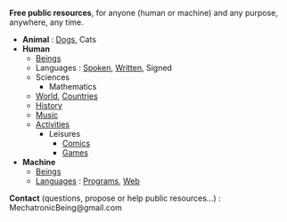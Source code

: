 **Free public resources**, for anyone (human or machine) and any purpose, anywhere, any time.
+ **Animal** : 
  [Dogs](https://github.com/MechatronicBeing/AnimalDogs),
  Cats  
+ **Human**  
  - [Beings](https://github.com/MechatronicBeing/HumanBeings)  
  - Languages : 
    [Spoken](https://github.com/MechatronicBeing/HumanLanguageSpoken), 
    [Written](https://github.com/MechatronicBeing/HumanLanguageWritten), 
    Signed
  - Sciences
    - Mathematics
  - [World](https://github.com/MechatronicBeing/HumanWorld),
    [Countries](https://github.com/MechatronicBeing/HumanWorldCountries)  
  - [History](https://github.com/MechatronicBeing/HumanHistory)  
  - [Music](https://github.com/MechatronicBeing/HumanMusic)  
  - [Activities](https://github.com/MechatronicBeing/HumanActivities)  
    - Leisures  
      - [Comics](https://github.com/MechatronicBeing/HumanLeisuresBooksComics)  
      - [Games](https://github.com/MechatronicBeing/HumanLeisuresGames)  
+ **Machine**  
  - [Beings](https://github.com/MechatronicBeing/MachineBeings)  
  - [Languages](https://github.com/MechatronicBeing/MachineLanguages) : 
    [Programs](https://github.com/MechatronicBeing/MachinePrograms), 
    [Web](https://github.com/MechatronicBeing/MachineProgramsWeb)  
  
**Contact** (questions, propose or help public resources...) : 
<code><!-- &#x20; --></code>&#x4D;&#x65;&#x63;&#x68;&#x61;<span><!-- &#x40; --></span>&#x74;&#x72;&#x6F;&#x6E;&#x69;<!-- &#x40; --></span>&#x63;&#x42;&#x65;&#x69;&#x6E;&#x67;&#x40;&#x67;&#x6D;&#x61;<!-- &#x40; --></span>&#x69;<!-- &#x40; --></span>&#x6C;&#x2E;&#x63;&#x6F;&#x6D;<code><!-- &#x20; --></code>  
